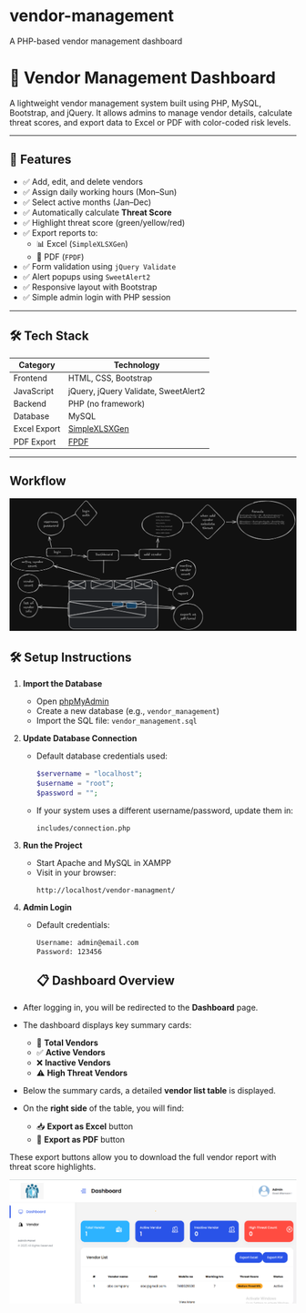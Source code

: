 # vendor-management
A PHP-based vendor management dashboard
# 🧾 Vendor Management Dashboard

A lightweight vendor management system built using PHP, MySQL, Bootstrap, and jQuery. It allows admins to manage vendor details, calculate threat scores, and export data to Excel or PDF with color-coded risk levels.

---

## 🚀 Features

- ✅ Add, edit, and delete vendors
- ✅ Assign daily working hours (Mon–Sun)
- ✅ Select active months (Jan–Dec)
- ✅ Automatically calculate **Threat Score**
- ✅ Highlight threat score (green/yellow/red)
- ✅ Export reports to:
  - 📊 Excel (`SimpleXLSXGen`)
  - 📄 PDF (`FPDF`)
- ✅ Form validation using `jQuery Validate`
- ✅ Alert popups using `SweetAlert2`
- ✅ Responsive layout with Bootstrap
- ✅ Simple admin login with PHP session

---

## 🛠 Tech Stack

| Category      | Technology |
|---------------|------------|
| Frontend      | HTML, CSS, Bootstrap |
| JavaScript    | jQuery, jQuery Validate, SweetAlert2 |
| Backend       | PHP (no framework) |
| Database      | MySQL |
| Excel Export  | [SimpleXLSXGen](https://github.com/shuchkin/simplexlsxgen) |
| PDF Export    | [FPDF](http://www.fpdf.org/) |

---
## Workflow

![alt text](https://github.com/dekay4/vendor-management/blob/main/vendor-workflow.png)

## 🛠️ Setup Instructions

1. **Import the Database**
   - Open [phpMyAdmin](http://localhost/phpmyadmin)
   - Create a new database (e.g., `vendor_management`)
   - Import the SQL file: `vendor_management.sql`

2. **Update Database Connection**
   - Default database credentials used:
     ```php
     $servername = "localhost";
     $username = "root";
     $password = "";
     ```
   - If your system uses a different username/password, update them in:
     ```
     includes/connection.php
     ```

3. **Run the Project**
   - Start Apache and MySQL in XAMPP
   - Visit in your browser:
     ```
     http://localhost/vendor-managment/
     ```

4. **Admin Login**
   - Default credentials:
     ```
     Username: admin@email.com
     Password: 123456
     ```

     ## 📋 Dashboard Overview

- After logging in, you will be redirected to the **Dashboard** page.
- The dashboard displays key summary cards:
  - 🧾 **Total Vendors**
  - ✅ **Active Vendors**
  - ❌ **Inactive Vendors**
  - ⚠️ **High Threat Vendors**

- Below the summary cards, a detailed **vendor list table** is displayed.
- On the **right side** of the table, you will find:

  - 📥 **Export as Excel** button
  - 📄 **Export as PDF** button

These export buttons allow you to download the full vendor report with threat score highlights.

![alt text](https://github.com/dekay4/vendor-management/blob/main/dashboard.png)

